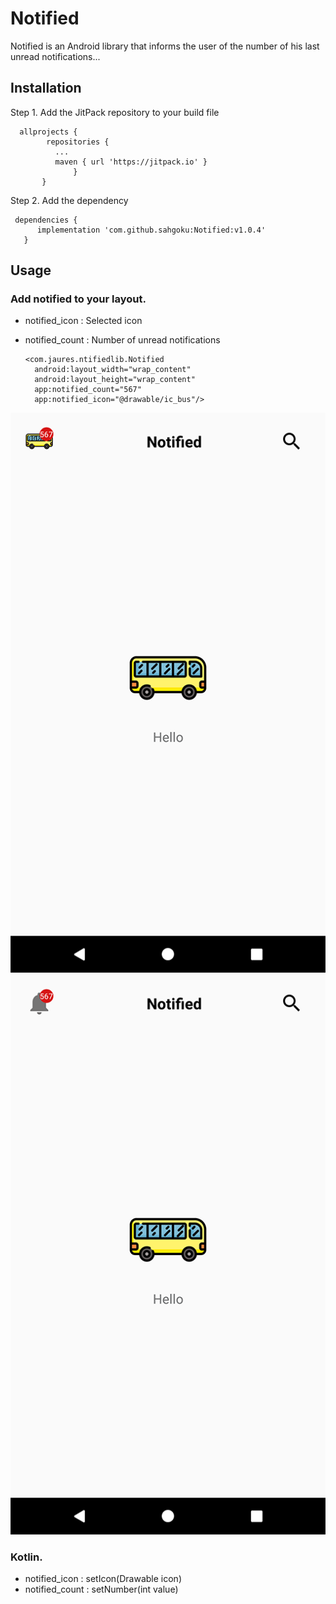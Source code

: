 # Notified
Notified is an Android library that informs the user of the number of his last unread notifications...

## Installation

Step 1. Add the JitPack repository to your build file
         
      allprojects {
            repositories {
              ...
              maven { url 'https://jitpack.io' }
                  }
           }
            
 Step 2. Add the dependency
 
     dependencies {
	      implementation 'com.github.sahgoku:Notified:v1.0.4'
	   }
        
## Usage

### Add notified to your layout.

* notified_icon : Selected icon 
* notified_count : Number of unread notifications

      <com.jaures.ntifiedlib.Notified
        android:layout_width="wrap_content"
        android:layout_height="wrap_content"
        app:notified_count="567"
        app:notified_icon="@drawable/ic_bus"/>
	
![Example](https://github.com/sahgoku/Notified/blob/master/example.png)
![Example](https://github.com/sahgoku/Notified/blob/master/example1.png)

### Kotlin.

* notified_icon : setIcon(Drawable icon)
* notified_count : setNumber(int value)

